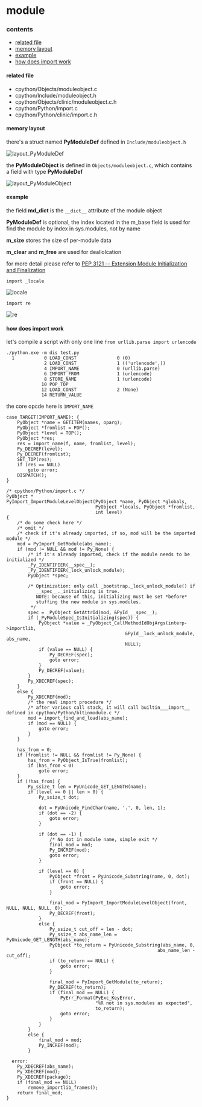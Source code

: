 # module

### contents

* [related file](#related-file)
* [memory layout](#memory-layout)
* [example](#example)
* [how does import work](#how-does-import-work)

#### related file

* cpython/Objects/moduleobject.c
* cpython/Include/moduleobject.h
* cpython/Objects/clinic/moduleobject.c.h
* cpython/Python/import.c
* cpython/Python/clinic/import.c.h

#### memory layout

there's a struct named **PyModuleDef** defined in `Include/moduleobject.h`

![layout_PyModuleDef](https://github.com/zpoint/CPython-Internals/blob/master/Interpreter/module/layout_PyModuleDef.png)

the **PyModuleObject** is defined in `Objects/moduleobject.c`, which contains a field with type **PyModuleDef**

![layout_PyModuleObject](https://github.com/zpoint/CPython-Internals/blob/master/Interpreter/module/layout_PyModuleObject.png)

#### example

the field **md_dict** is the `__dict__` attribute of the module object

**PyModuleDef** is optional, the index located in the m_base field is used for find the module by index in sys.modules, not by name

**m_size** stores the size of per-module data

**m_clear** and **m_free** are used for deallolcation

for more detail please refer to [PEP 3121 -- Extension Module Initialization and Finalization](https://www.python.org/dev/peps/pep-3121/)

    import _locale

![locale](https://github.com/zpoint/CPython-Internals/blob/master/Interpreter/module/locale.png)

    import re

![re](https://github.com/zpoint/CPython-Internals/blob/master/Interpreter/module/re.png)

#### how does import work

let's compile a script with only one line `from urllib.parse import urlencode`

    ./python.exe -m dis test.py
      1           0 LOAD_CONST               0 (0)
                  2 LOAD_CONST               1 (('urlencode',))
                  4 IMPORT_NAME              0 (urllib.parse)
                  6 IMPORT_FROM              1 (urlencode)
                  8 STORE_NAME               1 (urlencode)
                 10 POP_TOP
                 12 LOAD_CONST               2 (None)
                 14 RETURN_VALUE

the core opcde here is `IMPORT_NAME`

    case TARGET(IMPORT_NAME): {
        PyObject *name = GETITEM(names, oparg);
        PyObject *fromlist = POP();
        PyObject *level = TOP();
        PyObject *res;
        res = import_name(f, name, fromlist, level);
        Py_DECREF(level);
        Py_DECREF(fromlist);
        SET_TOP(res);
        if (res == NULL)
            goto error;
        DISPATCH();
    }

	/* cpython/Python/import.c */
    PyObject *
    PyImport_ImportModuleLevelObject(PyObject *name, PyObject *globals,
                                     PyObject *locals, PyObject *fromlist,
                                     int level)
    {
        /* do some check here */
        /* omit */
        /* check if it's already imported, if so, mod will be the imported module */
        mod = PyImport_GetModule(abs_name);
        if (mod != NULL && mod != Py_None) {
        	/* if it's already imported, check if the module needs to be initialized */
            _Py_IDENTIFIER(__spec__);
            _Py_IDENTIFIER(_lock_unlock_module);
            PyObject *spec;

            /* Optimization: only call _bootstrap._lock_unlock_module() if
               __spec__._initializing is true.
               NOTE: because of this, initializing must be set *before*
               stuffing the new module in sys.modules.
             */
            spec = _PyObject_GetAttrId(mod, &PyId___spec__);
            if (_PyModuleSpec_IsInitializing(spec)) {
                PyObject *value = _PyObject_CallMethodIdObjArgs(interp->importlib,
                                                &PyId__lock_unlock_module, abs_name,
                                                NULL);
                if (value == NULL) {
                    Py_DECREF(spec);
                    goto error;
                }
                Py_DECREF(value);
            }
            Py_XDECREF(spec);
        }
        else {
            Py_XDECREF(mod);
            /* the real import procedure */
            /* after various call stack, it will call builtin___import__ defined in cpython/Python/bltinmodule.c */
            mod = import_find_and_load(abs_name);
            if (mod == NULL) {
                goto error;
            }
        }

        has_from = 0;
        if (fromlist != NULL && fromlist != Py_None) {
            has_from = PyObject_IsTrue(fromlist);
            if (has_from < 0)
                goto error;
        }
        if (!has_from) {
            Py_ssize_t len = PyUnicode_GET_LENGTH(name);
            if (level == 0 || len > 0) {
                Py_ssize_t dot;

                dot = PyUnicode_FindChar(name, '.', 0, len, 1);
                if (dot == -2) {
                    goto error;
                }

                if (dot == -1) {
                    /* No dot in module name, simple exit */
                    final_mod = mod;
                    Py_INCREF(mod);
                    goto error;
                }

                if (level == 0) {
                    PyObject *front = PyUnicode_Substring(name, 0, dot);
                    if (front == NULL) {
                        goto error;
                    }

                    final_mod = PyImport_ImportModuleLevelObject(front, NULL, NULL, NULL, 0);
                    Py_DECREF(front);
                }
                else {
                    Py_ssize_t cut_off = len - dot;
                    Py_ssize_t abs_name_len = PyUnicode_GET_LENGTH(abs_name);
                    PyObject *to_return = PyUnicode_Substring(abs_name, 0,
                                                            abs_name_len - cut_off);
                    if (to_return == NULL) {
                        goto error;
                    }

                    final_mod = PyImport_GetModule(to_return);
                    Py_DECREF(to_return);
                    if (final_mod == NULL) {
                        PyErr_Format(PyExc_KeyError,
                                     "%R not in sys.modules as expected",
                                     to_return);
                        goto error;
                    }
                }
            }
            else {
                final_mod = mod;
                Py_INCREF(mod);
            }

      error:
        Py_XDECREF(abs_name);
        Py_XDECREF(mod);
        Py_XDECREF(package);
        if (final_mod == NULL)
            remove_importlib_frames();
        return final_mod;
    }